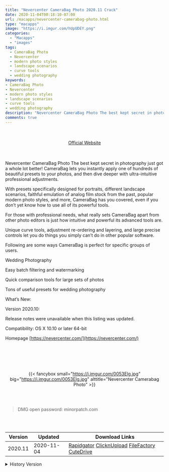 ```yaml
---
title: "Nevercenter CameraBag Photo 2020.11 Crack"
date: 2020-11-04T00:18:10-07:00
url: /macapps/nevercenter-camerabag-photo.html
type: "macapps"
image: "https://i.imgur.com/hUpUDEY.png"
categories:
  - "Macapps"
  - "images"
tags:
  - CameraBag Photo
  - Nevercenter
  - modern photo styles
  - landscape scenarios
  - curve tools
  - wedding photography
keywords:
- CameraBag Photo
- Nevercenter
- modern photo styles
- landscape scenarios
- curve tools
- wedding photography
description: "Nevercenter CameraBag Photo The best kept secret in photography just got a whole lot better! CameraBag lets you instantly apply one of hundreds of beautiful presets to your photos, and then dive deeper with ultra-intuitive professional adjustments"
comments: true
---
```


<br/>
<br/>
<center>
<a href="https://nevercenter.com/" target="blank"><div class="border border-blue-500 rounded-lg transition duration-500 
    ease-in-out w-48 text-lg text-blue-500 text-center px-2 hover:bg-blue-500 hover:text-white">
  Official Website 
</div></a>
</center>
<br/>
<br/>

Nevercenter CameraBag Photo The best kept secret in photography just got a whole lot better! CameraBag lets you instantly apply one of hundreds of beautiful presets to your photos, and then dive deeper with ultra-intuitive professional adjustments.

With presets specifically designed for portraits, different landscape scenarios, faithful emulation of analog film stock from the past, popular modern photo styles, and more, CameraBag has you covered, even if you don’t yet know how to use all of its powerful tools.

For those with professional needs, what really sets CameraBag apart from other photo editors is just how intuitive and powerful its advanced tools are.

Unique curve tools, adjustment re-ordering and layering, and large precise controls let you do things you simply can’t do in other popular software.

Following are some ways CameraBag is perfect for specific groups of users.

Wedding Photography

Easy batch filtering and watermarking

Quick comparison tools for large sets of photos

Tons of useful presets for wedding photography

What’s New:



Version 2020.10:



Release notes were unavailable when this listing was updated.

Compatibility: OS X 10.10 or later 64-bit

Homepage [https://nevercenter.com/](https://nevercenter.com/)

<br/>
<br/>
<script async src="https://pagead2.googlesyndication.com/pagead/js/adsbygoogle.js"></script>
<ins class="adsbygoogle"
     style="display:block; text-align:center;"
     data-ad-layout="in-article"
     data-ad-format="fluid"
     data-ad-client="ca-pub-8746275014476192"
     data-ad-slot="5144997159"></ins>
<script>
     (adsbygoogle = window.adsbygoogle || []).push({});
</script>
<br/>
<br/>


<center>

{{< fancybox small="https://i.imgur.com/0053Elg.jpg" big="https://i.imgur.com/0053Elg.jpg" alttitle="Nevercenter Camerabag Photo" >}}

</center>

<br/>
<br/>


> DMG open password: minorpatch.com

<br/>

<br/>
<div id="history_version" class="history_version">

| Version | Updated | Download Links |
| ---- | ---- | ---- |
| 2020.11 | 2020-11-04 | [Rapidgator](https://ouo.io/1gD2aHN)   [ClicknUpload](https://ouo.io/Uk2JDq1)   [FileFactory](https://ouo.io/5Ojee0)   [CuteDrive](https://ouo.io/YKGFzU) |
<details>
<summary>History Version</summary>

| Version | Updated | Download Links |
| ---- | ---- | ---- |
| 2020.10 | 2020-05-18 | [UsersCloud](https://ouo.io/dSPW5z)   [ClicknUpload](https://ouo.io/2Y20o)   [FileFactory](https://ouo.io/Jm2MPO)   [CuteDrive](https://ouo.io/mE2sJj) |
</details>

</div>
